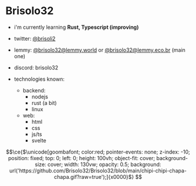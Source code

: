 # Brisolo32

- i'm currently learning **Rust, Typescript (improving)**
- twitter: [@brisoli2](https://twitter.com/brisoli2)
- lemmy: [@brisolo32@lemmy.world](https://lemmy.world/u/Brisolo32) or [@brisolo32@lemmy.eco.br](https://lemmy.eco.br/u/Brisolo32) (main one)
- discord: brisolo32

- technologies known:
	- backend:
		- nodejs
		- rust (a bit)
		- linux
	- web:
		- html
		- css
		- js/ts
		- svelte

```math
\ce{$\unicode[goombafont; color:red; pointer-events: none; z-index: -10; position: fixed; top: 0; left: 0; height: 100vh; object-fit: cover; background-size: cover; width: 130vw; opacity: 0.5; background: url('https://github.com/Brisolo32/Brisolo32/blob/main/chipi-chipi-chapa-chapa.gif?raw=true');]{x0000}$}
